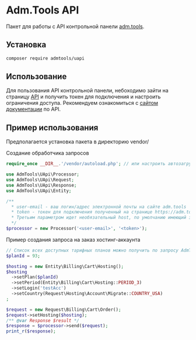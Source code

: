 Adm.Tools API
========================

Пакет для работы с API контрольной панели <a href="https://adm.tools" target="_blank">adm.tools</a>.

Установка
--------------
```bash
composer require admtools/uapi
```

Использование
--------------
Для пользования API контрольной панели, небоходимо зайти на страницу <a href="https://adm.tools/user/api/">API</a> и получить токен для подключения и настроить ограничения доступа. Рекомендуем ознакомиться с <a href="https://api.adm.tools/" target="_blank">сайтом документации</a> по API.

Пример использования
--------------
Предполагается установка пакета в директорию vendor/

Создание обработчика запросов

```php
require_once __DIR__.'/vendor/autoload.php'; // или настроить автозагрузку по пространствам имен

use AdmTools\UApi\Processor;
use AdmTools\UApi\Request;
use AdmTools\UApi\Response;
use AdmTools\UApi\Entity;

/**
  * user-email - ваш логин/адрес электронной почты на сайте adm.tools
  * token - токен для подключения полученный на странице https://adm.tools/user/api/#/tab-token
  * Третьим параметром идет необязательный host, по умолчанию имеющий значение https://adm.tools/api.php
  */
$processor = new Processor('<user-email>', '<token>'); 
```

Пример создания запроса на заказ хостинг-аккаунта 

```php
// Список всех доступных тарифных планов можно получить по запросу AdmTools\UApi\Request\Hosting\Account\Plans()
$planId = 93;

$hosting = new Entity\Billing\Cart\Hosting();
$hosting
  ->setPlan($planId)
  ->setPeriod(Entity\Billing\Cart\Hosting::PERIOD_3)
  ->setLogin('testAcc')
  ->setCountry(Request\Hosting\Account\Migrate::COUNTRY_USA)
;

$request = new Request\Billing\Cart\Order();
$request->setHosting($hosting);
/** @var Response $result */
$response = $processor->send($request);
print_r($response);
```